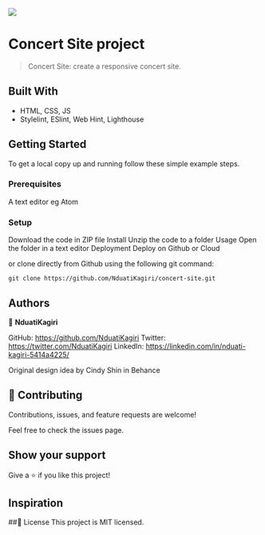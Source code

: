 ![](https://img.shields.io/badge/Microverse-blueviolet)

# Concert Site project
> Concert Site: create a responsive concert site.

## Built With

- HTML, CSS, JS
- Stylelint, ESlint, Web Hint, Lighthouse

## Getting Started
To get a local copy up and running follow these simple example steps.

### Prerequisites
A text editor eg Atom

### Setup
Download the code in ZIP file
Install
Unzip the code to a folder
Usage
Open the folder in a text editor
Deployment
Deploy on Github or Cloud

or clone directly from Github using the following git command:
```
git clone https://github.com/NduatiKagiri/concert-site.git
```

## Authors
:bust_in_silhouette: **NduatiKagiri**

GitHub: https://github.com/NduatiKagiri
Twitter: https://twitter.com/NduatiKagiri
LinkedIn: https://linkedin.com/in/nduati-kagiri-5414a4225/

Original design idea by Cindy Shin in Behance

## :handshake: Contributing
Contributions, issues, and feature requests are welcome!

Feel free to check the issues page.

## Show your support
Give a :star:️ if you like this project!

## Inspiration

##:memo: License
This project is MIT licensed.
